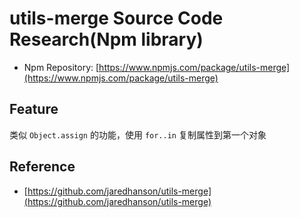 # utils-merge Source Code Research(Npm library)

- Npm Repository: [https://www.npmjs.com/package/utils-merge](https://www.npmjs.com/package/utils-merge)

## Feature

类似 `Object.assign` 的功能，使用 `for..in` 复制属性到第一个对象

## Reference

- [https://github.com/jaredhanson/utils-merge](https://github.com/jaredhanson/utils-merge)
